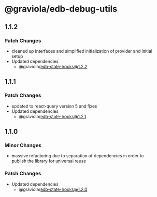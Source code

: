 # @graviola/edb-debug-utils

## 1.1.2

### Patch Changes

- cleaned up interfaces and simplified initialization of provider and initial setup
- Updated dependencies
  - @graviola/edb-state-hooks@1.2.2

## 1.1.1

### Patch Changes

- updated to react-query version 5 and fixes
- Updated dependencies
  - @graviola/edb-state-hooks@1.2.1

## 1.1.0

### Minor Changes

- massive refactoring due to separation of dependencies in order to publish the library for universal reuse

### Patch Changes

- Updated dependencies
  - @graviola/edb-state-hooks@1.2.0
